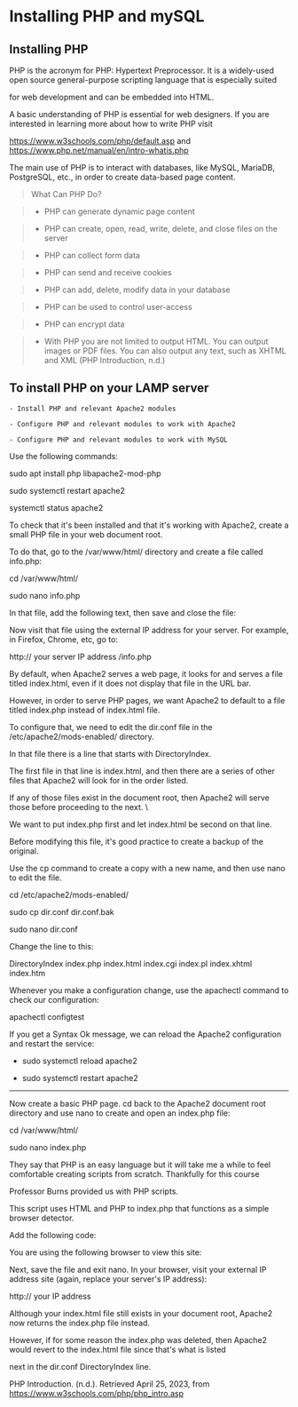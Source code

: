 # Installing PHP and mySQL 

## Installing PHP 


PHP is the acronym for PHP: Hypertext Preprocessor.  It is a widely-used open source general-purpose scripting language that is especially suited 

for web development and can be embedded into HTML.

A basic understanding of PHP is essential for web designers.  If you are interested in learning more about how to write PHP visit 

https://www.w3schools.com/php/default.asp  and https://www.php.net/manual/en/intro-whatis.php


The main use of PHP is to interact with databases, like MySQL, MariaDB, PostgreSQL, etc., in order to create data-based page content. 


> What Can PHP Do?

> - PHP can generate dynamic page content

> - PHP can create, open, read, write, delete, and close files on the server

> - PHP can collect form data

> - PHP can send and receive cookies

> - PHP can add, delete, modify data in your database

> - PHP can be used to control user-access

> - PHP can encrypt data

> - With PHP you are not limited to output HTML. You can output images or PDF files. You can also output any text, such as XHTML and XML (PHP Introduction, n.d.)


## To install PHP on your LAMP server 

    - Install PHP and relevant Apache2 modules
	
    - Configure PHP and relevant modules to work with Apache2
	
    - Configure PHP and relevant modules to work with MySQL
	
Use the following commands: 

sudo apt install php libapache2-mod-php

sudo systemctl restart apache2

systemctl status apache2



To check that it's been installed and that it's working with Apache2, create a small PHP file in your web document root. 

To do that, go to the /var/www/html/ directory and create a file called info.php:

cd /var/www/html/

sudo nano info.php

In that file, add the following text, then save and close the file:

<?php
phpinfo();
?>

Now visit that file using the external IP address for your server. For example, in Firefox, Chrome, etc, go to:

http:// your server IP address /info.php

 


By default, when Apache2 serves a web page, it looks for and serves a file titled index.html, even if it does not display that file in the URL bar. 



However, in order to serve PHP pages, we want Apache2 to default to a file titled index.php instead of index.html file. 

To configure that, we need to edit the dir.conf file in the /etc/apache2/mods-enabled/ directory. 

In that file there is a line that starts with DirectoryIndex. 

The first file in that line is index.html, and then there are a series of other files that Apache2 will look for in the order listed. 

If any of those files exist in the document root, then Apache2 will serve those before proceeding to the next. \

We want to put index.php first and let index.html be second on that line. 

Before modifying this file, it's good practice to create a backup of the original. 

Use the cp command to create a copy with a new name, and then use nano to edit the file.
		
cd /etc/apache2/mods-enabled/

sudo cp dir.conf dir.conf.bak

sudo nano dir.conf

		
		
Change the line to this:

DirectoryIndex index.php index.html index.cgi index.pl index.xhtml index.htm


Whenever you make a configuration change, use the apachectl command to check our configuration:

apachectl configtest



If you get a Syntax Ok message, we can reload the Apache2 configuration and restart the service:

- sudo systemctl reload apache2

- sudo systemctl restart apache2

---------

Now create a basic PHP page. cd back to the Apache2 document root directory and use nano to create and open an index.php file:

cd /var/www/html/

sudo nano index.php


They say that PHP is an easy language but it will take me a while to feel comfortable creating scripts from scratch.  Thankfully for this course 

Professor Burns provided us with PHP scripts.  

This script uses HTML and PHP to index.php that functions as a simple browser detector. 

Add the following code:

<html>

<head>

<title>Broswer Detector</title>

</head>

<body>

<p>You are using the following browser to view this site:</p>

<?php

$user_agent = $_SERVER['HTTP_USER_AGENT'];

if(strpos($user_agent, 'Edge') !== FALSE) {

    $browser = 'Microsoft Edge';
	
} elseif(strpos($user_agent, 'Firefox') !== FALSE) {

    $browser = 'Mozilla Firefox';
	
} elseif(strpos($user_agent, 'Chrome') !== FALSE) {

    $browser = 'Google Chrome';
	
} elseif(strpos($user_agent, 'Opera Mini') !== FALSE) {

    $browser = "Opera Mini";
	
} elseif(strpos($user_agent, 'Opera') !== FALSE) {

    $browser = 'Opera';
	
} elseif(strpos($user_agent, 'Safari') !== FALSE) {

    $browser = 'Safari';
	
} else {

    $browser = 'Unknown';
}

if(strpos($user_agent, 'Windows') !== FALSE) {

    $os = 'Windows';
	
} elseif(strpos($user_agent, 'Linux') !== FALSE) {

    $os = 'Linux';
	
} elseif(strpos($user_agent, 'Mac') !== FALSE) {

    $os = 'Mac';
	
} elseif(strpos($user_agent, 'iOS') !== FALSE) {

    $os = 'iOS';
	
} elseif(strpos($user_agent, 'Android') !== FALSE) {

    $os = 'Android';
	
} else {

    $os = 'Unknown';
}

if($browser === 'Unknown' || $os === 'Unknown') 

    echo 'No browser detected.';
	
} else {

    echo 'Your browser is ' . $browser . ' and your operating system is ' . $os . '.';
	
}

?>

</body>

</html>

Next, save the file and exit nano. In your browser, visit your external IP address site (again, replace your server's IP address):

http:// your IP address

Although your index.html file still exists in your document root, Apache2 now returns the index.php file instead. 

However, if for some reason the index.php was deleted, then Apache2 would revert to the index.html file since that's what is listed 

next in the dir.conf DirectoryIndex line.




PHP Introduction. (n.d.). Retrieved April 25, 2023, from https://www.w3schools.com/php/php_intro.asp

